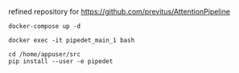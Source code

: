 refined repository for https://github.com/previtus/AttentionPipeline


```
docker-compose up -d
```

```
docker exec -it pipedet_main_1 bash
```

```
cd /home/appuser/src
pip install --user -e pipedet
```